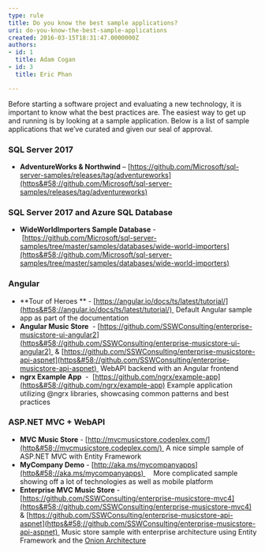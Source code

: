 ```yaml
---
type: rule
title: Do you know the best sample applications?
uri: do-you-know-the-best-sample-applications
created: 2016-03-15T18:31:47.0000000Z
authors:
- id: 1
  title: Adam Cogan
- id: 3
  title: Eric Phan

---
```


Before starting a software project and evaluating a new technology, it is important to know what the best practices are. The easiest way to get up and running is by looking at a sample application. Below is a list of sample applications that we’ve curated and given our seal of approval.
 
### SQL Server 2017


- **AdventureWorks & Northwind** – [https://github.com/Microsoft/sql-server-samples/releases/tag/adventureworks](https&#58;//github.com/Microsoft/sql-server-samples/releases/tag/adventureworks)


### SQL Server 2017 and Azure SQL Database


- **WideWorldImporters Sample Database** - [https://github.com/Microsoft/sql-server-samples/tree/master/samples/databases/wide-world-importers](https&#58;//github.com/Microsoft/sql-server-samples/tree/master/samples/databases/wide-world-importers)



### Angular


- **Tour of Heroes ** - [https://angular.io/docs/ts/latest/tutorial/](https&#58;//angular.io/docs/ts/latest/tutorial/) 
Default Angular sample app as part of the documentation
- **Angular Music Store**  - [https://github.com/SSWConsulting/enterprise-musicstore-ui-angular2](https&#58;//github.com/SSWConsulting/enterprise-musicstore-ui-angular2)  & [https://github.com/SSWConsulting/enterprise-musicstore-api-aspnet](https&#58;//github.com/SSWConsulting/enterprise-musicstore-api-aspnet) 
WebAPI backend with an Angular frontend
- **ngrx Example App**  -  [https://github.com/ngrx/example-app](https&#58;//github.com/ngrx/example-app)
Example application utilizing @ngrx libraries, showcasing common patterns and best practices



### ASP.NET MVC + WebAPI


- **MVC Music Store** - [http://mvcmusicstore.codeplex.com/](http&#58;//mvcmusicstore.codeplex.com/)  
A nice simple sample of ASP.NET MVC with Entity Framework
- **MyCompany Demo** - [http://aka.ms/mycompanyapps](http&#58;//aka.ms/mycompanyapps)    
More complicated sample showing off a lot of technologies as well as mobile platform
- **Enterprise MVC Music Store** - [https://github.com/SSWConsulting/enterprise-musicstore-mvc4](https&#58;//github.com/SSWConsulting/enterprise-musicstore-mvc4) & [https://github.com/SSWConsulting/enterprise-musicstore-api-aspnet](https&#58;//github.com/SSWConsulting/enterprise-musicstore-api-aspnet) 
Music store sample with enterprise architecture using Entity Framework and the [Onion Architecture](/_layouts/15/FIXUPREDIRECT.ASPX?WebId=3dfc0e07-e23a-4cbb-aac2-e778b71166a2&amp;TermSetId=07da3ddf-0924-4cd2-a6d4-a4809ae20160&amp;TermId=d9095365-95c6-4474-b7aa-1986efca7a27)


####
